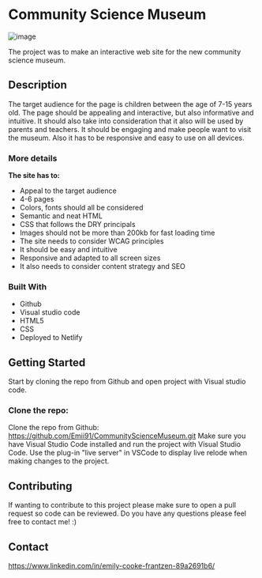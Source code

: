 # Community Science Museum

![image](https://user-images.githubusercontent.com/69647535/167677237-44741a71-ff84-40a2-b205-8f89160c6d59.png)


The project was to make an interactive web site for the new community science museum.

## Description
The target audience for the page is children between the age of 7-15 years old. The page should be appealing and interactive, but also informative and intuitive. It should also take into consideration that it also will be used by parents and teachers. It should be engaging and make people want to visit the museum. Also it has to be responsive and easy to use on all devices.

### More details 

<b> The site has to: </b>

- Appeal to the target audience
- 4-6 pages
- Colors, fonts should all be considered
- Semantic and neat HTML
- CSS that follows the DRY principals
- Images should not be more than 200kb for fast loading time
- The site needs to consider WCAG principles
- It should be easy and intuitive
- Responsive and adapted to all screen sizes
- It also needs to consider content strategy and SEO

### Built With
- Github
- Visual studio code
- HTML5
- CSS
- Deployed to Netlify

## Getting Started
Start by cloning the repo from Github and open project with Visual studio code.

### Clone the repo:
Clone the repo from Github: https://github.com/Emii91/CommunityScienceMuseum.git
Make sure you have Visual Studio Code installed and run the project with Visual Studio Code.
Use the plug-in "live server" in VSCode to display live relode when making changes to the project.

## Contributing
If wanting to contribute to this project please make sure to open a pull request so code can be reviewed.
Do you have any questions please feel free to contact me! :)

## Contact
https://www.linkedin.com/in/emily-cooke-frantzen-89a2691b6/
